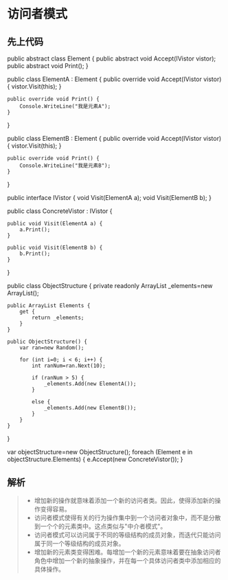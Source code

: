 # 访问者模式 

## 先上代码 
public abstract class Element {
    public abstract void Accept(IVistor vistor);
    public abstract void Print();
}

public class ElementA : Element {
    public override void Accept(IVistor vistor) {
        vistor.Visit(this);
    }

    public override void Print() {
        Console.WriteLine("我是元素A");
    }
}

public class ElementB : Element {
    public override void Accept(IVistor vistor) {
        vistor.Visit(this);
    }

    public override void Print() {
        Console.WriteLine("我是元素B");
    }
}

public interface IVistor {
    void Visit(ElementA a);
    void Visit(ElementB b);
}

public class ConcreteVistor : IVistor {

    public void Visit(ElementA a) {
        a.Print();
    }

    public void Visit(ElementB b) {
        b.Print();
    }
}

public class ObjectStructure {
    private readonly ArrayList _elements=new ArrayList();

    public ArrayList Elements {
        get {
            return _elements;
        }
    }

    public ObjectStructure() {
        var ran=new Random();

        for (int i=0; i < 6; i++) {
            int ranNum=ran.Next(10);

            if (ranNum > 5) {
                _elements.Add(new ElementA());
            }

            else {
                _elements.Add(new ElementB());
            }
        }
    }
}

var objectStructure=new ObjectStructure();
foreach (Element e in objectStructure.Elements) {
    e.Accept(new ConcreteVistor());
}

## 解析
> * 增加新的操作就意味着添加一个新的访问者类。因此，使得添加新的操作变得容易。
> * 访问者模式使得有关的行为操作集中到一个访问者对象中，而不是分散到一个个的元素类中。这点类似与"中介者模式"。
> * 访问者模式可以访问属于不同的等级结构的成员对象，而迭代只能访问属于同一个等级结构的成员对象。 
> * 增加新的元素类变得困难。每增加一个新的元素意味着要在抽象访问者角色中增加一个新的抽象操作，并在每一个具体访问者类中添加相应的具体操作。